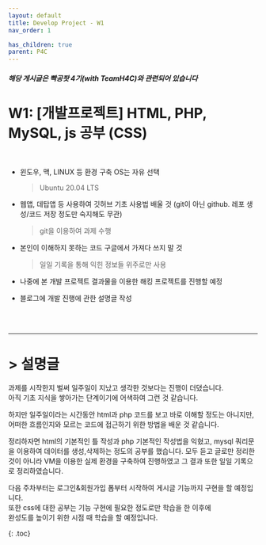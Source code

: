 ```yaml
---
layout: default
title: Develop Project - W1
nav_order: 1

has_children: true
parent: P4C
---
```




##### 해당 게시글은 빡공팟 4기(with TeamH4C)와 관련되어 있습니다

# W1: [개발프로젝트] HTML, PHP, MySQL, js 공부 (CSS)

<br>

- 윈도우, 맥, LINUX 등 환경 구축 OS는 자유 선택

  >  Ubuntu 20.04 LTS

- 웹앱, 데탑앱 등 사용하여 깃허브 기초 사용법 배울 것
  (git이 아닌 github. 레포 생성/코드 저장 정도만 숙지해도 무관)

  > git을 이용하여 과제 수행

- 본인이 이해하지 못하는 코드 구글에서 가져다 쓰지 말 것

  > 일일 기록을 통해 익힌 정보들 위주로만 사용

- 나중에 본 개발 프로젝트 결과물을 이용한 해킹 프로젝트를 진행할 예정

  > 

- 블로그에 개발 진행에 관한 설명글 작성

<br><br>

-----


# > 설명글

과제를 시작한지 벌써 일주일이 지났고 생각한 것보다는 진행이 더뎠습니다.  
아직 기초 지식을 쌓아가는 단계이기에 어색하여 그런 것 같습니다.

하지만 일주일이라는 시간동안 html과 php 코드를 보고 바로 이해할 정도는 아니지만,  
어떠한 흐름인지와 모르는 코드에 접근하기 위한 방법을 배운 것 같습니다.

정리하자면 html의 기본적인 틀 작성과 php 기본적인 작성법을 익혔고, mysql 쿼리문을 이용하여 데이터를 생성,삭제하는 정도의 공부를 했습니다. 모두 듣고 글로만 정리한 것이 아니라 VM을 이용한 실제 환경을 구축하여 진행하였고 그 결과 또한 일일 기록으로 정리하였습니다.

다음 주차부터는 로그인&회원가입 폼부터 시작하여 게시글 기능까지 구현을 할 예정입니다.  
또한 css에 대한 공부는 기능 구현에 필요한 정도로만 학습을 한 이후에  
완성도를 높이기 위한 시점 때 학습을 할 예정입니다.


{: .toc}
